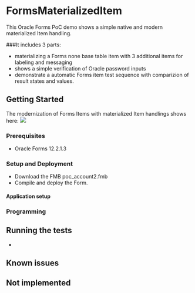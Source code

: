 # FormsMaterializedItem
This Oracle Forms PoC demo shows a simple native and modern materialized Item handling.

###It includes 3 parts:
* materializing a Forms none base table item with 3 additional items for labeling and messaging
* shows a simple verification of Oracle password inputs
* demonstrate a automatic Forms item test sequence with comparizion of result states and values.

## Getting Started

The modernization of Forms Items with materialized Item handlings shows here:
<img src="http://www.fmatz.com/MITEM.gif" />

### Prerequisites

- Oracle Forms 12.2.1.3

### Setup and Deployment

* Download the FMB poc_account2.fmb
* Compile and deploy the Form.

#### Application setup


### Programming


## Running the tests

- 

## Known issues

## Not implemented

